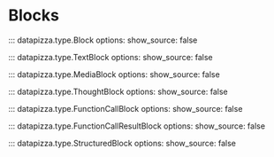 
# Blocks

<!-- prettier-ignore -->
::: datapizza.type.Block
    options:
        show_source: false


<!-- prettier-ignore -->
::: datapizza.type.TextBlock
    options:
        show_source: false


<!-- prettier-ignore -->
::: datapizza.type.MediaBlock
    options:
        show_source: false


<!-- prettier-ignore -->
::: datapizza.type.ThoughtBlock
    options:
        show_source: false


<!-- prettier-ignore -->
::: datapizza.type.FunctionCallBlock
    options:
        show_source: false

<!-- prettier-ignore -->
::: datapizza.type.FunctionCallResultBlock
    options:
        show_source: false


<!-- prettier-ignore -->
::: datapizza.type.StructuredBlock
    options:
        show_source: false
